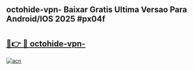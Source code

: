 ## octohide-vpn- Baixar Gratis Ultima Versao Para Android/IOS 2025 #px04f

# <h2><a href="https://ainizakaria.my?title=octohide-vpn-&ref=20M">🔗👉 🔴 octohide-vpn-</a></h2>

[![acn](https://github.com/user-attachments/assets/0f9c940e-d8b0-45ae-aac7-cd30a18b3e1c)](https://ainizakaria.my?title=octohide-vpn-&ref=20M)

